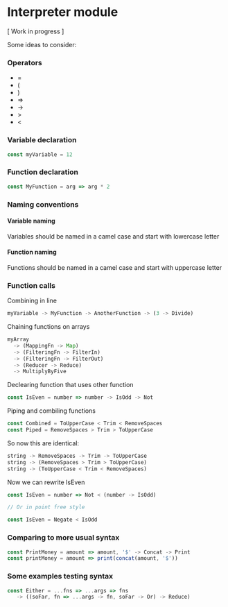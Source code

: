 # Interpreter module
[ Work in progress ]

Some ideas to consider:

### Operators
  * =
  * (
  * )
  * =>
  * ->
  * \>
  * <


### Variable declaration
```javascript
const myVariable = 12
```

### Function declaration
```javascript
const MyFunction = arg => arg * 2
```

### Naming conventions
#### Variable naming
Variables should be named in a camel case and start with lowercase letter

#### Function naming
Functions should be named in a camel case and start with uppercase letter

### Function calls
Combining in line
```javascript
myVariable -> MyFunction -> AnotherFunction -> (3 -> Divide)
```

Chaining functions on arrays
```javascript
myArray
  -> (MappingFn -> Map)
  -> (FilteringFn -> FilterIn)
  -> (FilteringFn -> FilterOut)
  -> (Reducer -> Reduce)
  -> MultiplyByFive
```

Declearing function that uses other function
```javascript
const IsEven = number => number -> IsOdd -> Not
```

Piping and combiling functions
```javascript
const Combined = ToUpperCase < Trim < RemoveSpaces
const Piped = RemoveSpaces > Trim > ToUpperCase
```

So now this are identical:
```javascript
string -> RemoveSpaces -> Trim -> ToUpperCase
string -> (RemoveSpaces > Trim > ToUpperCase)
string -> (ToUpperCase < Trim < RemoveSpaces)
```

Now we can rewrite IsEven
```javascript
const IsEven = number => Not < (number -> IsOdd)

// Or in point free style

const IsEven = Negate < IsOdd
```

### Comparing to more usual syntax
```javascript
const PrintMoney = amount => amount, '$' -> Concat -> Print
const printMoney = amount => print(concat(amount, '$'))
```

### Some examples testing syntax
```javascript
const Either = ...fns => ...args => fns
   -> ((soFar, fn => ...args -> fn, soFar -> Or) -> Reduce)
```
